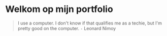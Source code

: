 # Welkom op mijn portfolio

> I use a computer. I don't know if that qualifies me as a techie, but I'm pretty good on the computer.
`-` Leonard Nimoy


 

